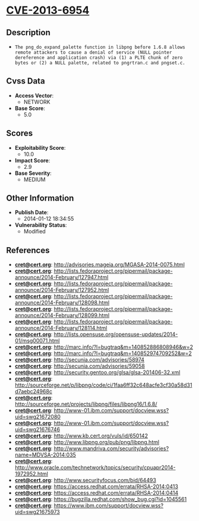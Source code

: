 
# [CVE-2013-6954](http://advisories.mageia.org/MGASA-2014-0075.html)

## Description

- `The png_do_expand_palette function in libpng before 1.6.8 allows remote attackers to cause a denial of service (NULL pointer dereference and application crash) via (1) a PLTE chunk of zero bytes or (2) a NULL palette, related to pngrtran.c and pngset.c.`

## Cvss Data

- **Access Vector**:
  - NETWORK
- **Base Score**:
  - 5.0

## Scores

- **Exploitability Score**:
  - 10.0
- **Impact Score**:
  - 2.9
- **Base Severity**:
  - MEDIUM

## Other Information

- **Publish Date**:
  - 2014-01-12 18:34:55
- **Vulnerability Status**:
  - Modified

## References

- **cret@cert.org**: http://advisories.mageia.org/MGASA-2014-0075.html
- **cret@cert.org**: http://lists.fedoraproject.org/pipermail/package-announce/2014-February/127947.html
- **cret@cert.org**: http://lists.fedoraproject.org/pipermail/package-announce/2014-February/127952.html
- **cret@cert.org**: http://lists.fedoraproject.org/pipermail/package-announce/2014-February/128098.html
- **cret@cert.org**: http://lists.fedoraproject.org/pipermail/package-announce/2014-February/128099.html
- **cret@cert.org**: http://lists.fedoraproject.org/pipermail/package-announce/2014-February/128114.html
- **cret@cert.org**: http://lists.opensuse.org/opensuse-updates/2014-01/msg00071.html
- **cret@cert.org**: http://marc.info/?l=bugtraq&m=140852886808946&w=2
- **cret@cert.org**: http://marc.info/?l=bugtraq&m=140852974709252&w=2
- **cret@cert.org**: http://secunia.com/advisories/58974
- **cret@cert.org**: http://secunia.com/advisories/59058
- **cret@cert.org**: http://security.gentoo.org/glsa/glsa-201406-32.xml
- **cret@cert.org**: http://sourceforge.net/p/libpng/code/ci/1faa6ff32c648acfe3cf30a58d31d7aebc24968c
- **cret@cert.org**: http://sourceforge.net/projects/libpng/files/libpng16/1.6.8/
- **cret@cert.org**: http://www-01.ibm.com/support/docview.wss?uid=swg21672080
- **cret@cert.org**: http://www-01.ibm.com/support/docview.wss?uid=swg21676746
- **cret@cert.org**: http://www.kb.cert.org/vuls/id/650142
- **cret@cert.org**: http://www.libpng.org/pub/png/libpng.html
- **cret@cert.org**: http://www.mandriva.com/security/advisories?name=MDVSA-2014:035
- **cret@cert.org**: http://www.oracle.com/technetwork/topics/security/cpuapr2014-1972952.html
- **cret@cert.org**: http://www.securityfocus.com/bid/64493
- **cret@cert.org**: https://access.redhat.com/errata/RHSA-2014:0413
- **cret@cert.org**: https://access.redhat.com/errata/RHSA-2014:0414
- **cret@cert.org**: https://bugzilla.redhat.com/show_bug.cgi?id=1045561
- **cret@cert.org**: https://www.ibm.com/support/docview.wss?uid=swg21675973
